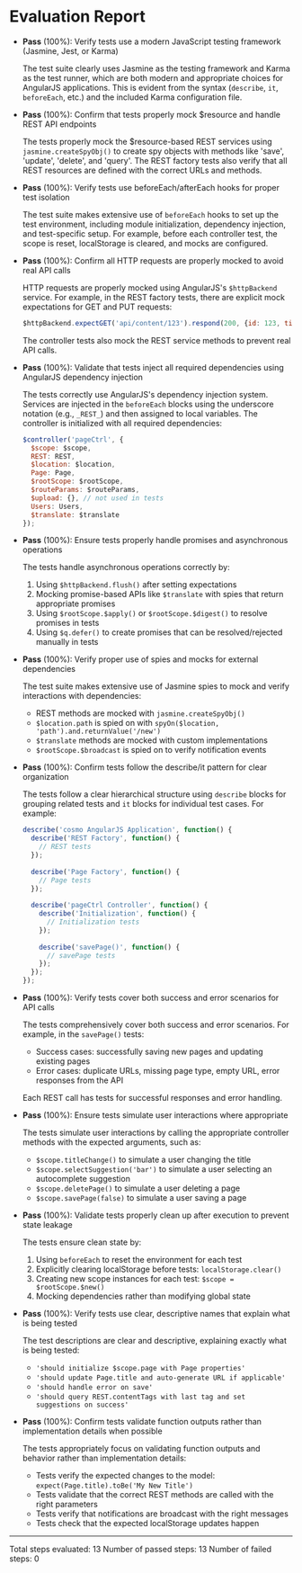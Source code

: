 # Evaluation Report

- **Pass** (100%): Verify tests use a modern JavaScript testing framework (Jasmine, Jest, or Karma)
  
  The test suite clearly uses Jasmine as the testing framework and Karma as the test runner, which are both modern and appropriate choices for AngularJS applications. This is evident from the syntax (`describe`, `it`, `beforeEach`, etc.) and the included Karma configuration file.

- **Pass** (100%): Confirm that tests properly mock $resource and handle REST API endpoints
  
  The tests properly mock the $resource-based REST services using `jasmine.createSpyObj()` to create spy objects with methods like 'save', 'update', 'delete', and 'query'. The REST factory tests also verify that all REST resources are defined with the correct URLs and methods.

- **Pass** (100%): Verify tests use beforeEach/afterEach hooks for proper test isolation
  
  The test suite makes extensive use of `beforeEach` hooks to set up the test environment, including module initialization, dependency injection, and test-specific setup. For example, before each controller test, the scope is reset, localStorage is cleared, and mocks are configured.

- **Pass** (100%): Confirm all HTTP requests are properly mocked to avoid real API calls
  
  HTTP requests are properly mocked using AngularJS's `$httpBackend` service. For example, in the REST factory tests, there are explicit mock expectations for GET and PUT requests:
  ```javascript
  $httpBackend.expectGET('api/content/123').respond(200, {id: 123, title: 'Test'});
  ```
  The controller tests also mock the REST service methods to prevent real API calls.

- **Pass** (100%): Validate that tests inject all required dependencies using AngularJS dependency injection
  
  The tests correctly use AngularJS's dependency injection system. Services are injected in the `beforeEach` blocks using the underscore notation (e.g., `_REST_`) and then assigned to local variables. The controller is initialized with all required dependencies:
  ```javascript
  $controller('pageCtrl', {
    $scope: $scope,
    REST: REST,
    $location: $location,
    Page: Page,
    $rootScope: $rootScope,
    $routeParams: $routeParams,
    $upload: {}, // not used in tests
    Users: Users,
    $translate: $translate
  });
  ```

- **Pass** (100%): Ensure tests properly handle promises and asynchronous operations
  
  The tests handle asynchronous operations correctly by:
  1. Using `$httpBackend.flush()` after setting expectations
  2. Mocking promise-based APIs like `$translate` with spies that return appropriate promises
  3. Using `$rootScope.$apply()` or `$rootScope.$digest()` to resolve promises in tests
  4. Using `$q.defer()` to create promises that can be resolved/rejected manually in tests

- **Pass** (100%): Verify proper use of spies and mocks for external dependencies
  
  The test suite makes extensive use of Jasmine spies to mock and verify interactions with dependencies:
  - REST methods are mocked with `jasmine.createSpyObj()`
  - `$location.path` is spied on with `spyOn($location, 'path').and.returnValue('/new')`
  - `$translate` methods are mocked with custom implementations
  - `$rootScope.$broadcast` is spied on to verify notification events

- **Pass** (100%): Confirm tests follow the describe/it pattern for clear organization
  
  The tests follow a clear hierarchical structure using `describe` blocks for grouping related tests and `it` blocks for individual test cases. For example:
  ```javascript
  describe('cosmo AngularJS Application', function() {
    describe('REST Factory', function() {
      // REST tests
    });
    
    describe('Page Factory', function() {
      // Page tests
    });
    
    describe('pageCtrl Controller', function() {
      describe('Initialization', function() {
        // Initialization tests
      });
      
      describe('savePage()', function() {
        // savePage tests
      });
    });
  });
  ```

- **Pass** (100%): Verify tests cover both success and error scenarios for API calls
  
  The tests comprehensively cover both success and error scenarios. For example, in the `savePage()` tests:
  - Success cases: successfully saving new pages and updating existing pages
  - Error cases: duplicate URLs, missing page type, empty URL, error responses from the API
  
  Each REST call has tests for successful responses and error handling.

- **Pass** (100%): Ensure tests simulate user interactions where appropriate
  
  The tests simulate user interactions by calling the appropriate controller methods with the expected arguments, such as:
  - `$scope.titleChange()` to simulate a user changing the title
  - `$scope.selectSuggestion('bar')` to simulate a user selecting an autocomplete suggestion
  - `$scope.deletePage()` to simulate a user deleting a page
  - `$scope.savePage(false)` to simulate a user saving a page

- **Pass** (100%): Validate tests properly clean up after execution to prevent state leakage
  
  The tests ensure clean state by:
  1. Using `beforeEach` to reset the environment for each test
  2. Explicitly clearing localStorage before tests: `localStorage.clear()`
  3. Creating new scope instances for each test: `$scope = $rootScope.$new()`
  4. Mocking dependencies rather than modifying global state

- **Pass** (100%): Verify tests use clear, descriptive names that explain what is being tested
  
  The test descriptions are clear and descriptive, explaining exactly what is being tested:
  - `'should initialize $scope.page with Page properties'`
  - `'should update Page.title and auto-generate URL if applicable'`
  - `'should handle error on save'`
  - `'should query REST.contentTags with last tag and set suggestions on success'`

- **Pass** (100%): Confirm tests validate function outputs rather than implementation details when possible
  
  The tests appropriately focus on validating function outputs and behavior rather than implementation details:
  - Tests verify the expected changes to the model: `expect(Page.title).toBe('My New Title')`
  - Tests validate that the correct REST methods are called with the right parameters
  - Tests verify that notifications are broadcast with the right messages
  - Tests check that the expected localStorage updates happen

---

Total steps evaluated: 13
Number of passed steps: 13
Number of failed steps: 0